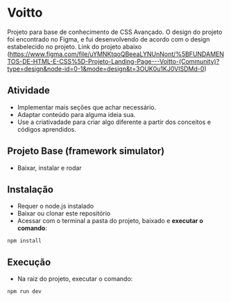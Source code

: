 # Voitto
Projeto para base de conhecimento de CSS Avançado.
O design do projeto foi encontrado no Figma, e fui desenvolvendo de acordo com o design estabelecido no projeto.
Link do projeto abaixo
(https://www.figma.com/file/uYMNKtqoQBeeaLYNUnNont/%5BFUNDAMENTOS-DE-HTML-E-CSS%5D-Projeto-Landing-Page---Voitto-(Community)?type=design&node-id=0-1&mode=design&t=3OUK0u1KJ0VISDMd-0)

## Atividade
- Implementar mais seções que achar necessário.
- Adaptar conteúdo para alguma ideia sua.
- Use a criativadade para criar algo diferente a partir dos conceitos e códigos aprendidos.

## Projeto Base (framework simulator)
- Baixar, instalar e rodar

## Instalação
- Requer o node.js instalado
- Baixar ou clonar este repositório
- Acessar com o terminal a pasta do projeto, baixado e **executar o comando**:
```
npm install 
```
## Execução
- Na raiz do projeto, executar o comando:
```
npm run dev
```
